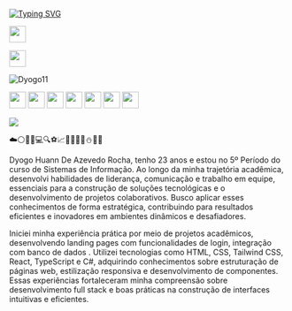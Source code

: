 [![Typing SVG](https://readme-typing-svg.demolab.com?font=Calibri+Light&weight=100&size=19&duration=1911&pause=11&color=90CAF9&background=FFFFFF&width=711&height=111&lines=☁️;📖;📄;°+11+DYOGO;°+°+°+Information+Systems;°+°+°+°+°+°+°+°+°+°+°)](https://git.io/typing-svg)

<a href="https://www.linkedin.com/in/dyogo-rocha-a29322275/" target="_blank" > <img height="30" width="30" src="https://github.com/user-attachments/assets/52f4d265-196d-440e-b225-f9a45416d93c" /> </a>

<a href="https://www.instagram.com/dyogo11_/" target="_blank" > <img height="30" width="30" src="https://github.com/user-attachments/assets/331bdea9-74cf-42dc-bf87-03b6aadc233c" /> </a>

![Dyogo11](https://github-readme-stats.vercel.app/api?username=11DYOGO&show_icons=true&theme=defalt)

<img height="30" width="30" src="https://github.com/user-attachments/assets/ad8bebcc-53e6-4eac-8cbe-4191138b3f1c" /> <img height="30" width="30" src="https://cdn.jsdelivr.net/gh/devicons/devicon@latest/icons/tailwindcss/tailwindcss-original.svg" /> <img height="30" width="30" src="https://cdn.worldvectorlogo.com/logos/typescript.svg" /> <img height="30" width="30" src="https://cdn.prod.website-files.com/6047a9e35e5dc54ac86ddd90/63065002cd563e1cd1cead28_eaadfe64.png" /> <img height="30" width="30" src="https://github.com/user-attachments/assets/8398e238-78cd-404c-9fc0-4fd5c59f654b" /> <img height="30" width="30" src="https://encrypted-tbn0.gstatic.com/images?q=tbn:ANd9GcRxHbAi4OCz0g_J1s2QS6SFFoqAZE2ldd_rQw&s" /> 
<img height="30" width="30" src="https://cdn.jsdelivr.net/gh/devicons/devicon@latest/icons/javascript/javascript-original.svg" />
          
![](https://media1.tenor.com/m/2uyENRmiUt0AAAAd/coding.gif)

☁️⚪📖📱💻🔍⚽📈📆📄📘🌐⛄🐺🔭

Dyogo Huann De Azevedo Rocha, tenho 23 anos e estou no 5º Período do curso de Sistemas de Informação. Ao longo da minha trajetória acadêmica, desenvolvi habilidades de liderança, comunicação e trabalho em equipe, essenciais para a construção de soluções tecnológicas e o desenvolvimento de projetos colaborativos. Busco aplicar esses conhecimentos de forma estratégica, contribuindo para resultados eficientes e inovadores em ambientes dinâmicos e desafiadores.

Iniciei minha experiência prática por meio de projetos acadêmicos, desenvolvendo landing pages com funcionalidades de login, integração com banco de dados . Utilizei tecnologias como HTML, CSS, Tailwind CSS, React, TypeScript e C#, adquirindo conhecimentos sobre estruturação de páginas web, estilização responsiva e desenvolvimento de componentes. Essas experiências fortaleceram minha compreensão sobre desenvolvimento full stack e boas práticas na construção de interfaces intuitivas e eficientes.
